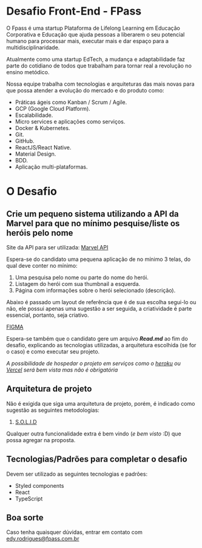 # Desafio Front-End - FPass

O Fpass é uma startup Plataforma de Lifelong Learning em Educação Corporativa e Educação que ajuda pessoas a liberarem o seu potencial
humano para processar mais, executar mais e dar espaço para a multidisciplinaridade.

Atualmente como uma startup EdTech, a mudança e adaptabilidade faz parte do cotidiano de todos que trabalham para
tornar real a revolução no ensino metódico.

Nossa equipe trabalha com tecnologias e arquiteturas das mais novas para que possa atender a evolução do mercado e do
produto como:

* Práticas ágeis como Kanban / Scrum / Agile.
* GCP (Google Cloud Platform).
* Escalabilidade.
* Micro services e aplicações como serviços.
* Docker & Kubernetes.
* Git.
* GitHub.
* ReactJS/React Native.
* Material Design.
* BDD.
* Aplicação multi-plataformas.

# O Desafio
## Crie um pequeno sistema utilizando a API da Marvel para que no mínimo pesquise/liste os heróis pelo nome
Site da API para ser utilizada: [Marvel API](https://developer.marvel.com/)

Espera-se do candidato uma pequena aplicação de no mínimo 3 telas, do qual deve conter no mínimo:
1) Uma pesquisa pelo nome ou parte do nome do herói.
2) Listagem do herói com sua thumbnail a esquerda.
3) Página com informações sobre o herói selecionado (descrição).

Abaixo é passado um layout de referência que é de sua escolha segui-lo ou não, ele possui apenas uma sugestão a ser seguida,
a criatividade é parte essencial, portanto, seja criativo.

[FIGMA](https://www.figma.com/file/4boftUcHa8S8qguaUlFCJq/Desafio-Front-End-Fpass?node-id=4%3A5829)

Espera-se também que o candidato gere um arquivo ***Read.md*** ao fim do desafio, explicando as tecnologias utilizadas, a
arquitetura escolhida (se for o caso) e como executar seu projeto.

_A possibilidade de hospedar o projeto em serviços como o [heroku](https://www.heroku.com/) ou [Vercel](https://vercel.com) será bem vista mas não é obrigatória_

## Arquitetura de projeto

Não é exigida que siga uma arquitetura de projeto, porém, é indicado como sugestão as seguintes metodologias:
1) [S.O.L.I.D](https://medium.com/desenvolvendo-com-paixao/o-que-%C3%A9-solid-o-guia-completo-para-voc%C3%AA-entender-os-5-princ%C3%ADpios-da-poo-2b937b3fc530)

Qualquer outra funcionalidade extra é bem vindo (_e bem visto_ :D) que possa agregar na proposta.
## Tecnologias/Padrões para completar o desafio
Devem ser utilizado as seguintes tecnologias e padrões:
* Styled components
* React
* TypeScript

## Boa sorte
Caso tenha quaisquer dúvidas, entrar em contato com edy.rodrigues@fpass.com.br
